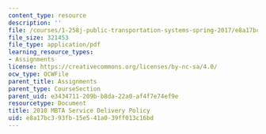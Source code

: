 ```yaml
---
content_type: resource
description: ''
file: /courses/1-258j-public-transportation-systems-spring-2017/e8a17bc393fb15e541a039ff013c16bd_MBTA_service_delivery_policy_2010.pdf
file_size: 321453
file_type: application/pdf
learning_resource_types:
- Assignments
license: https://creativecommons.org/licenses/by-nc-sa/4.0/
ocw_type: OCWFile
parent_title: Assignments
parent_type: CourseSection
parent_uid: e3434711-209b-b8da-22a0-af4f7e74ef9e
resourcetype: Document
title: 2010 MBTA Service Delivery Policy
uid: e8a17bc3-93fb-15e5-41a0-39ff013c16bd
---
```

